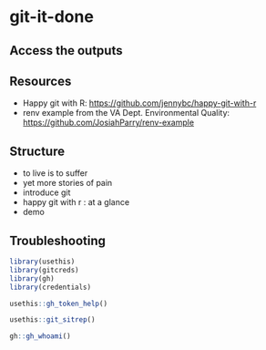 # git-it-done

## Access the outputs



## Resources

- Happy git with R: <https://github.com/jennybc/happy-git-with-r> 
- renv example from the VA Dept. Environmental Quality: <https://github.com/JosiahParry/renv-example>

## Structure

- to live is to suffer 
- yet more stories of pain 
- introduce git 
- happy git with r : at a glance 
- demo


## Troubleshooting 

```r
library(usethis)
library(gitcreds)
library(gh)
library(credentials)

usethis::gh_token_help()

usethis::git_sitrep()

gh::gh_whoami()

```
